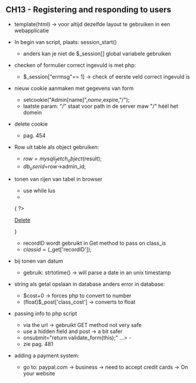 ## CH13 - Registering and responding to users

* template(html) -> voor altijd dezelfde layout te gebruiken in een webapplicatie

* In begin van script, plaats: session_start()
	- anders kan je niet de $_session[] global variabele gebruiken

* checken of formulier correct ingevuld is met php:
	- $_session["errmsg"== 1] -> check of eerste veld correct ingevuld is

* nieuw cookie aanmaken met gegevens van form
	- setcookie("Admin[name]",$name,$expire,"/");
	- laatste param: "/" staat voor path in de server maw "/" héél het domein

* delete cookie
	- pag. 454
	
* Row uit table als object gebruiken:
	- $row=mysqli_fetch_object($result);
	- $db_userid=$row->admin_id;

* tonen van rijen van tabel in  browser
	- use while lus
	- <?php while ($classrow =mysqli_fetch_assoc($result))
	{ ?>
	<tr>
		<td>
			<a href="classdelete.php?recordID=<?php echo $classrow ['class_id']; ?>">Delete</a>
		</td>
	</tr>

	}

	- recordID wordt gebruikt in Get method to pass on class_is
	- $classid=($_get['recordID']);

* bij tonen van datum
	- gebruik: strtotime() -> will parse a date in an unix timestamp
	
* string als getal opslaan in database anders error in database:
	- $cost+0 -> forces php to convert to number
	- (float)$_post['class_cost'] -> converts to float

* passing info to php script
	- via the url -> gebruikt GET method not very safe
	- use a hidden field and post -> a bit safer
	- onsubmit="return validate_form(this);" ...>
	-<input type="hidden" name="classid" value="<?php echo $classid; ?>"/>
	- zie pag. 481

* adding a payment system:
	- go to: paypal.com -> business -> need to accept credit cards -> On your website

